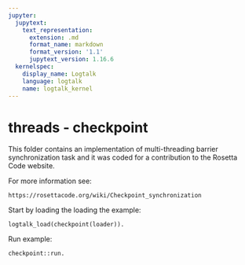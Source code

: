 ```yaml
---
jupyter:
  jupytext:
    text_representation:
      extension: .md
      format_name: markdown
      format_version: '1.1'
      jupytext_version: 1.16.6
  kernelspec:
    display_name: Logtalk
    language: logtalk
    name: logtalk_kernel
---
```


<!--
________________________________________________________________________

This file is part of Logtalk <https://logtalk.org/>  
SPDX-FileCopyrightText: 1998-2025 Paulo Moura <pmoura@logtalk.org>  
SPDX-License-Identifier: Apache-2.0

Licensed under the Apache License, Version 2.0 (the "License");
you may not use this file except in compliance with the License.
You may obtain a copy of the License at

    http://www.apache.org/licenses/LICENSE-2.0

Unless required by applicable law or agreed to in writing, software
distributed under the License is distributed on an "AS IS" BASIS,
WITHOUT WARRANTIES OR CONDITIONS OF ANY KIND, either express or implied.
See the License for the specific language governing permissions and
limitations under the License.
________________________________________________________________________
-->

# threads - checkpoint

This folder contains an implementation of multi-threading barrier
synchronization task and it was coded for a contribution to the
Rosetta Code website.

For more information see:

	https://rosettacode.org/wiki/Checkpoint_synchronization

Start by loading the loading the example:

```logtalk
logtalk_load(checkpoint(loader)).
```

Run example:

```logtalk
checkpoint::run.
```

<!--
Worker 1 item 3
Worker 2 item 3
Worker 5 item 3
Worker 3 item 3
Worker 4 item 3
Assembly of item 3 done.
Worker 1 item 2
Worker 5 item 2
Worker 2 item 2
Worker 3 item 2
Worker 4 item 2
Assembly of item 2 done.
Worker 2 item 1
Worker 5 item 1
Worker 3 item 1
Worker 1 item 1
Worker 4 item 1
Assembly of item 1 done.
All assemblies done.

true.
-->
